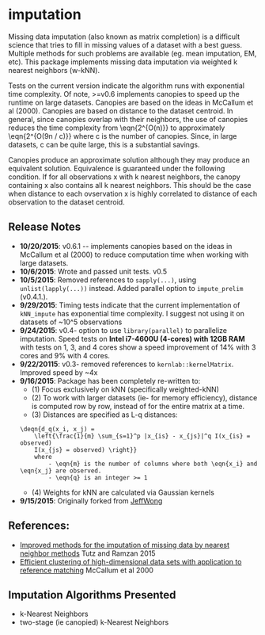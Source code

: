 imputation
==========

Missing data imputation (also known as matrix completion) is a difficult science that tries to fill in missing values of a dataset with a best guess. Multiple methods for such problems are available (eg. mean imputation, EM, etc). This package implements missing data imputation via weighted k nearest neighbors (w-kNN).

Tests on the current version indicate the algorithm runs with exponential time complexity. Of note, >=v0.6 implements canopies to speed up the runtime on large datasets. Canopies are based on the ideas in McCallum et al (2000). Canopies are based on distance to the dataset centroid. In general, since canopies overlap with their neighbors, the use of canopies reduces the time complexity from  \eqn{2^{O(n)}} to approximately \eqn{2^{O(9n / c)}} where c is the number of canopies. Since, in large datasets, c can be quite large, this is a substantial savings.

Canopies produce an approximate solution although they may produce an equivalent solution. Equivalence is guaranteed under the following condition. If for all observations x with k nearest neighbors, the canopy containing x also contains all k nearest neighbors. This should be the case when distance to each ovservation x is highly correlated to distance of each observation to the dataset centroid.

## Release Notes
- **10/20/2015**: v0.6.1 -- implements canopies based on the ideas in McCallum et al (2000) to reduce computation time when working with large datasets.
- **10/6/2015**: Wrote and passed unit tests. v0.5
- **10/5/2015**: Removed references to `sapply(...)`, using `unlist(lapply(...))` instead. Added parallel option to `impute_prelim` (v0.4.1.).
- **9/29/2015**: Timing tests indicate that the current implementation of `kNN_impute` has exponential time complexity. I suggest not using it on datasets of ~10^5 observations
- **9/24/2015**: v0.4- option to use `library(parallel)` to parallelize imputation. Speed tests on **Intel i7-4600U (4-cores) with 12GB RAM** with tests on 1, 3, and 4 cores show a  speed improvement of 14% with 3 cores and 9% with 4 cores.
- **9/22/20115**: v0.3- removed references to `kernlab::kernelMatrix`. Improved speed by ~4x
- **9/16/2015**: Package has been completely re-written to:
    - (1) Focus exclusively on kNN (specifically weighted-kNN)
    - (2) To work with larger datasets (ie- for memory efficiency), distance is computed row by row, instead of for the entire matrix at a time.
    - (3) Distances are specified as L-q distances:
    ```
    \deqn{d_q(x_i, x_j) =
        \left{\frac{1}{m} \sum_{s=1}^p |x_{is} - x_{js}|^q I(x_{is} = observed)
        I(x_{js} = observed) \right}}
        where
            - \eqn{m} is the number of columns where both \eqn{x_i} and \eqn{x_j} are observed.
            - \eqn{q} is an integer >= 1
    ```
    - (4) Weights for kNN are calculated via Gaussian kernels
- **9/15/2015**: Originally forked from [JeffWong](github.com/jeffwong/imputation)

## References:
* [Improved methods for the imputation of missing data by nearest neighbor methods](http://www.sciencedirect.com/science/article/pii/S0167947315001061) Tutz and Ramzan 2015
* [Efficient clustering of high-dimensional data sets with application to reference matching](http://machinelearning102.pbworks.com/w/file/fetch/47221870/canopy-kdd00.pdf) McCallum et al 2000

## Imputation Algorithms Presented

* k-Nearest Neighbors
* two-stage (ie canopied) k-Nearest Neighbors

